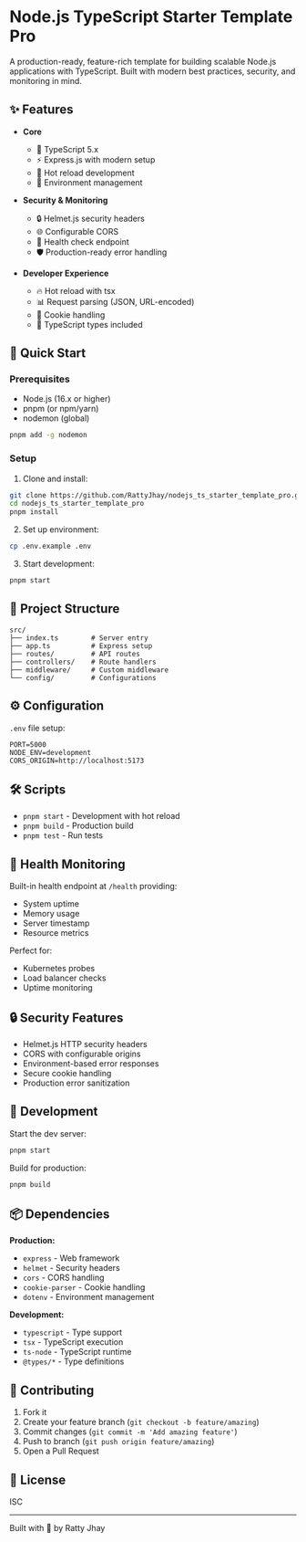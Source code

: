 # Node.js TypeScript Starter Template Pro

A production-ready, feature-rich template for building scalable Node.js applications with TypeScript. Built with modern best practices, security, and monitoring in mind.

## ✨ Features

- **Core**

  - 🚀 TypeScript 5.x
  - ⚡️ Express.js with modern setup
  - 🔄 Hot reload development
  - 📝 Environment management

- **Security & Monitoring**

  - 🔒 Helmet.js security headers
  - 🌐 Configurable CORS
  - 💪 Health check endpoint
  - 🛡️ Production-ready error handling

- **Developer Experience**
  - 🔥 Hot reload with tsx
  - 📊 Request parsing (JSON, URL-encoded)
  - 🍪 Cookie handling
  - 🎯 TypeScript types included

## 🚀 Quick Start

### Prerequisites

- Node.js (16.x or higher)
- pnpm (or npm/yarn)
- nodemon (global)

```bash
pnpm add -g nodemon
```

### Setup

1. Clone and install:

```bash
git clone https://github.com/RattyJhay/nodejs_ts_starter_template_pro.git
cd nodejs_ts_starter_template_pro
pnpm install
```

2. Set up environment:

```bash
cp .env.example .env
```

3. Start development:

```bash
pnpm start
```

## 📁 Project Structure

```
src/
├── index.ts        # Server entry
├── app.ts          # Express setup
├── routes/         # API routes
├── controllers/    # Route handlers
├── middleware/     # Custom middleware
└── config/         # Configurations
```

## ⚙️ Configuration

`.env` file setup:

```env
PORT=5000
NODE_ENV=development
CORS_ORIGIN=http://localhost:5173
```

## 🛠️ Scripts

- `pnpm start` - Development with hot reload
- `pnpm build` - Production build
- `pnpm test` - Run tests

## 🏥 Health Monitoring

Built-in health endpoint at `/health` providing:

- System uptime
- Memory usage
- Server timestamp
- Resource metrics

Perfect for:

- Kubernetes probes
- Load balancer checks
- Uptime monitoring

## 🔒 Security Features

- Helmet.js HTTP security headers
- CORS with configurable origins
- Environment-based error responses
- Secure cookie handling
- Production error sanitization

## 🚀 Development

Start the dev server:

```bash
pnpm start
```

Build for production:

```bash
pnpm build
```

## 📦 Dependencies

**Production:**

- `express` - Web framework
- `helmet` - Security headers
- `cors` - CORS handling
- `cookie-parser` - Cookie handling
- `dotenv` - Environment management

**Development:**

- `typescript` - Type support
- `tsx` - TypeScript execution
- `ts-node` - TypeScript runtime
- `@types/*` - Type definitions

## 🤝 Contributing

1. Fork it
2. Create your feature branch (`git checkout -b feature/amazing`)
3. Commit changes (`git commit -m 'Add amazing feature'`)
4. Push to branch (`git push origin feature/amazing`)
5. Open a Pull Request

## 📄 License

ISC

---

Built with 💙 by Ratty Jhay
